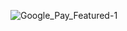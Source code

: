 ![Google_Pay_Featured-1](https://github.com/vananu/Gpay-TD/assets/134517189/de22980f-7803-4723-a72c-5e749aff09ba)
